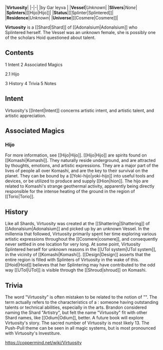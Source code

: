 |**Virtuosity**|
|-|-|
|by  Gar leyva |
|**Vessel**|*Unknown*|
|**Slivers**|*None*|
|**Splinters**|[[Hijo\|Hijo]]|
|**Status**|[[Splinter\|Splintered]]|
|**Residence**|*Unknown*|
|**Universe**|[[Cosmere\|Cosmere]]|

**Virtuosity** is a [[Shard\|Shard]] of [[Adonalsium\|Adonalsium]] who Splintered herself. The Vessel was an unknown female, she is possibly one of the scholars Hoid questioned about talent.

## Contents

1 Intent
2 Associated Magics

2.1 Hijo


3 History
4 Trivia
5 Notes


## Intent
Virtuosity's [[Intent\|Intent]] concerns artistic intent, and artistic talent, and artistic appreciation.

## Associated Magics
### Hijo
For more information, see [[Hijo\|Hijo]].
[[Hijo\|Hijo]] are spirits found on [[Komashi\|Komashi]]. They naturally reside underground, and are attracted by thoughts, emotions, and artistic expressions. They are a major part of the lives of people all over Komashi, and are the key to their survival on the planet. They can be bound by a [[Yoki-hijo\|yoki-hijo]] into useful tools and devices, or be utilized to produce and supply [[Hion\|hion]]. The hijo are related to Komashi's strange geothermal activity, apparently being directly responsible for the intense heating of the ground in the region of [[Torio\|Torio]].

## History
Like all Shards, Virtuosity was created at the [[Shattering\|Shattering]] of [[Adonalsium\|Adonalsium]] and picked up by an unknown Vessel. In the millennia that followed, Virtuosity primarily spent her time exploring various artistic expressions throughout the [[Cosmere\|cosmere]], and consequently never settled in one location for very long.
At some point, Virtuosity Splintered herself for unknown reasons in the [[UTol system\|UTol system]], in the vicinity of [[Komashi\|Komashi]]. [[Design\|Design]] asserts that the entire region is filled with Splinters of Virtuosity in the wake of this. [[Hoid\|Hoid]] believes that her Splintering may have contributed to the odd way [[UTol\|UTol]] is visible through the [[Shroud\|shroud]] on Komashi.

## Trivia
The word "Virtuosity" is often mistaken to be related to the notion of "". The term actually refers to the characteristics of a : someone having outstanding talents or technical abilities, especially in the arts.
Brandon considered naming the Shard "Artistry", but felt the name "Virtuosity" fit with other Shard names, like [[Odium\|Odium]], better.
A future book will explore Virtuosity's story.
The sacred number of Virtuosity is most likely 13.
The Push-Pull theme can be seen in all magic systems, but is most pronounced with Virtuosity's Investiture.


https://coppermind.net/wiki/Virtuosity